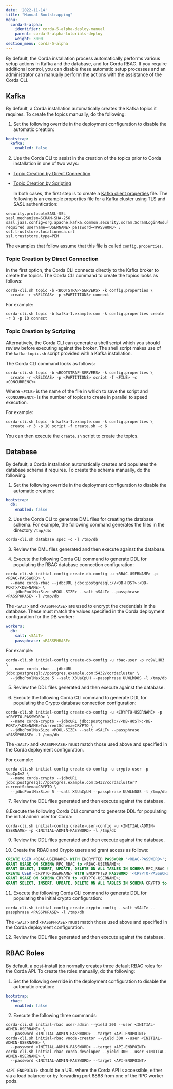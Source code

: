```yaml
---
date: '2022-11-14'
title: "Manual Bootstrapping"
menu:
  corda-5-alpha:
    identifier: corda-5-alpha-deploy-manual
    parent: corda-5-alpha-tutorials-deploy
    weight: 3000
section_menu: corda-5-alpha
---
```

<!-- CLI https://r3-cev.atlassian.net/browse/DOC-4185-->
<!--do we need to add back in installation instructions??-->

By default, the Corda installation process automatically performs various setup actions in Kafka and the database, and for Corda RBAC.
If you require additional control, you can disable these automatic setup processes and an administrator can manually perform the actions with the assistance of the Corda CLI.

## Kafka

By default, a Corda installation automatically creates the Kafka topics it requires.
To create the topics manually, do the following:
1. Set the following override in the deployment configuration to disable the automatic creation:

```yaml
bootstrap:
  kafka:
    enabled: false
```

2. Use the Corda CLI to assist in the creation of the topics prior to Corda installation in one of two ways:
* [Topic Creation by Direct Connection](#topic-creation-by-direct-connection)
* [Topic Creation by Scripting](#topic-creation-by-scripting)

   In both cases, the first step is to create a [Kafka client properties](https://kafka.apache.org/documentation/#configuration) file.
The following is an example properties file for a Kafka cluster using TLS and SASL authentication:

```properties
security.protocol=SASL-SSL
sasl.mechanism=SCRAM-SHA-256
sasl.jaas.config=org.apache.kafka.common.security.scram.ScramLoginModule required username=<USERNAME> password=<PASSWORD> ;
ssl.truststore.location=ca.crt
ssl.truststore.type=PEM
```

The examples that follow assume that this file is called `config.properties`.

### Topic Creation by Direct Connection

In the first option, the Corda CLI connects directly to the Kafka broker to create the topics.
The Corda CLI command to create the topics looks as follows:

```shell
corda-cli.sh topic -b <BOOTSTRAP-SERVERS> -k config.properties \
  create -r <RELICAS> -p <PARTITIONS> connect
```

For example:

```shell
corda-cli.sh topic -b kafka-1.example.com -k config.properties create -r 3 -p 10 connect
```

### Topic Creation by Scripting

Alternatively, the Corda CLI can generate a shell script which you should review before executing against the broker.
The shell script makes use of the `kafka-topic.sh` script provided with a Kafka installation.

The Corda CLI command looks as follows:

```shell
corda-cli.sh topic -b <BOOTSTRAP-SERVERS> -k config.properties \
  create -r <RELICAS> -p <PARTITIONS> script -f <FILE> -c <CONCURRENCY>
```

Where `<FILE>` is the name of the file in which to save the script and `<CONCURRENCY>` is the number of topics to create in parallel to speed execution.

For example:

```shell
corda-cli.sh topic -b kafka-1.example.com -k config.properties \
  create -r 3 -p 10 script -f create.sh -c 6
```

You can then execute the `create.sh` script to create the topics.

## Database

By default, a Corda installation automatically creates and populates the database schema it requires.
To create the schema manually, do the following:
1. Set the following override in the deployment configuration to disable the automatic creation:

```yaml
bootstrap:
  db:
    enabled: false
```



2. Use the Corda CLI to generate DML files for creating the database schema. For example, the following command generates the files in the directory `/tmp/db`:

```shell
corda-cli.sh database spec -c -l /tmp/db
```

3. Review the DML files generated and then execute against the database.


4. Execute the following Corda CLI command to generate DDL for populating the RBAC database connection configuration:

```shell
corda-cli.sh initial-config create-db-config -u <RBAC-USERNAME> -p <RBAC-PASSWORD> \
  --name corda-rbac --jdbcURL jdbc:postgresql://<DB-HOST>:<DB-PORT>/<DB=NAME> \
  --jdbcPoolMaxSize <POOL-SIZE> --salt <SALT> --passphrase <PASSPHRASE> -l /tmp/db
```

The `<SALT>` and `<PASSPHRASE>` are used to encrypt the credentials in the database.
These must match the values specified in the Corda deployment configuration for the DB worker:

```yaml
workers:
  db:
    salt: <SALT>
    passphrase: <PASSPHRASE>
```

For example:

```shell
corda-cli.sh initial-config create-db-config -u rbac-user -p rc9VLHU3 \
  --name corda-rbac --jdbcURL jdbc:postgresql://postgres.example.com:5432/cordacluster \
  --jdbcPoolMaxSize 5 --salt X3UaCpUH --passphrase UUWLhD8S -l /tmp/db
```

5. Review the DDL files generated and then execute against the database.


6. Execute the following Corda CLI command to generate DDL for populating the Crypto database connection configuration:

```shell
corda-cli.sh initial-config create-db-config -u <CRYPTO-USERNAME> -p <CRYPTO-PASSWORD> \
  --name corda-crypto --jdbcURL jdbc:postgresql://<DB-HOST>:<DB-PORT>/<DB=NAME>?currentSchema=CRYPTO \
  --jdbcPoolMaxSize <POOL-SIZE> --salt <SALT> --passphrase <PASSPHRASE> -l /tmp/db
```

The `<SALT>` and `<PASSPHRASE>` must match those used above and specified in the Corda deployment configuration.

For example:

```shell
corda-cli.sh initial-config create-db-config -u crypto-user -p TqoCp4v2 \
  --name corda-crypto --jdbcURL jdbc:postgresql://postgres.example.com:5432/cordacluster?currentSchema=CRYPTO \
  --jdbcPoolMaxSize 5 --salt X3UaCpUH --passphrase UUWLhD8S -l /tmp/db
```

7. Review the DDL files generated and then execute against the database.


8.Execute the following Corda CLI command to generate DDL for populating the initial admin user for Corda:

```shell
corda-cli.sh initial-config create-user-config -u <INITIAL-ADMIN-USERNAME> -p <INITIAL-ADMIN-PASSWORD> -l /tmp/db
```

9. Review the DDL files generated and then execute against the database.


10. Create the RBAC and Crypto users and grant access as follows:

```sql
CREATE USER <RBAC-USERNAME> WITH ENCRYPTED PASSWORD '<RBAC-PASSWORD>';
GRANT USAGE ON SCHEMA RPC_RBAC to <RBAC-USERNAME>;
GRANT SELECT, INSERT, UPDATE, DELETE ON ALL TABLES IN SCHEMA RPC_RBAC to <RBAC-USERNAME>;
CREATE USER <CRYPTO-USERNAME> WITH ENCRYPTED PASSWORD '<CRYPTO-PASSWORD>';
GRANT USAGE ON SCHEMA CRYPTO to <CRYPTO-USERNAME>;
GRANT SELECT, INSERT, UPDATE, DELETE ON ALL TABLES IN SCHEMA CRYPTO to <CRYPTO-USERNAME>;
```


11. Execute the following Corda CLI command to generate DDL for populating the initial crypto configuration:

```shell
corda-cli.sh initial-config create-crypto-config --salt <SALT> --passphrase <PASSPHRASE> -l /tmp/db
```

The `<SALT>` and `<PASSPHRASE>` must match those used above and specified in the Corda deployment configuration.

12. Review the DDL files generated and then execute against the database.

## RBAC Roles

By default, a post-install job normally creates three default RBAC roles for the Corda API.
To create the roles manually, do the following:
1. Set the following override in the deployment configuration to disable the automatic creation:

```yaml
bootstrap:
  rbac:
    enabled: false
```

2. Execute the following three commands:

```shell
corda-cli.sh initial-rbac user-admin --yield 300 --user <INITIAL-ADMIN-USERNAME> \
  --password <INITIAL-ADMIN-PASSWORD> --target <API-ENDPOINT>
corda-cli.sh initial-rbac vnode-creator --yield 300 --user <INITIAL-ADMIN-USERNAME> \
  --password <INITIAL-ADMIN-PASSWORD> --target <API-ENDPOINT>
corda-cli.sh initial-rbac corda-developer --yield 300 --user <INITIAL-ADMIN-USERNAME> \
  --password <INITIAL-ADMIN-PASSWORD> --target <API-ENDPOINT>
```

`<API-ENDPOINT>` should be a URL where the Corda API is accessible, either via a load balancer or by forwading port 8888 from one of the RPC worker pods.
